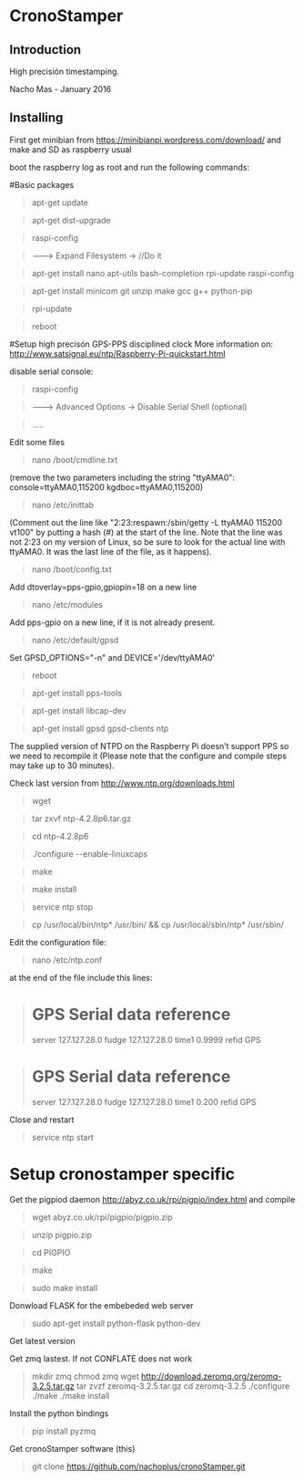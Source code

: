 __CronoStamper__
========

Introduction
------------

High precisión timestamping.

Nacho Mas - January 2016

__Installing__
----------


First get minibian from https://minibianpi.wordpress.com/download/
and make and SD as raspberry usual

boot the raspberry log as root and run the following commands:

#Basic packages
>apt-get update

>apt-get dist-upgrade

>raspi-config

> ---> Expand Filesystem  -> //Do it

>apt-get install nano apt-utils bash-completion rpi-update raspi-config 

>apt-get install minicom git unzip make gcc g++ python-pip

>rpi-update 

>reboot

#Setup high precisón GPS-PPS disciplined clock
More information on: http://www.satsignal.eu/ntp/Raspberry-Pi-quickstart.html

disable serial console:
>raspi-config

>---> Advanced Options -> Disable Serial Shell (optional) 

>.....

Edit some files

>nano /boot/cmdline.txt

(remove the two parameters including the string "ttyAMA0": console=ttyAMA0,115200 kgdboc=ttyAMA0,115200)

>nano /etc/inittab

(Comment out the line like "2:23:respawn:/sbin/getty -L ttyAMA0 115200 vt100"  by putting a hash (#) at the start of the line.  Note that the line was not  2:23 on my version of Linux, so be sure to look for the actual line with ttyAMA0.  It was the last line of the file, as it happens).

>nano /boot/config.txt 

Add dtoverlay=pps-gpio,gpiopin=18 on a new line

>nano /etc/modules 

Add pps-gpio on a new line, if it is not already present.

>nano /etc/default/gpsd

Set GPSD_OPTIONS="-n" and DEVICE='/dev/ttyAMA0'

>reboot

>apt-get install pps-tools

>apt-get install libcap-dev

>apt-get install gpsd gpsd-clients ntp

The supplied version of NTPD on the Raspberry Pi doesn’t support PPS so we need to recompile it (Please note that the configure and compile steps may take up to 30 minutes). 

Check last version from http://www.ntp.org/downloads.html

>wget 

>tar zxvf ntp-4.2.8p6.tar.gz 

>cd ntp-4.2.8p6

>./configure --enable-linuxcaps

>make

>make install

>service ntp stop

>cp /usr/local/bin/ntp* /usr/bin/ && cp /usr/local/sbin/ntp* /usr/sbin/

Edit the configuration file:

>nano /etc/ntp.conf 

at the end of the file include this lines:

># GPS Serial data reference
>server 127.127.28.0
>fudge 127.127.28.0 time1 0.9999 refid GPS

># GPS Serial data reference
>server 127.127.28.0
>fudge 127.127.28.0 time1 0.200 refid GPS


Close and restart

>service ntp start

# Setup cronostamper specific

Get the pigpiod daemon http://abyz.co.uk/rpi/pigpio/index.html and compile

>wget abyz.co.uk/rpi/pigpio/pigpio.zip

>unzip pigpio.zip

>cd PIGPIO

>make

>sudo make install


Donwload FLASK for the embebeded web server

>sudo apt-get install python-flask python-dev

Get latest version

Get zmq lastest. If not CONFLATE does not work

>mkdir zmq
>chmod zmq
>wget http://download.zeromq.org/zeromq-3.2.5.tar.gz
>tar zvzf zeromq-3.2.5.tar.gz
>cd zeromq-3.2.5
>./configure
>./make
>./make install

Install the python bindings

>pip install pyzmq

Get cronoStamper software (this)
>git clone https://github.com/nachoplus/cronoStamper.git
